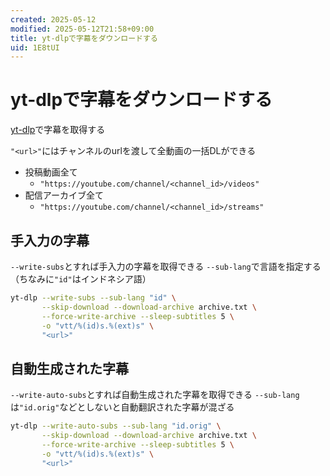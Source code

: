 ```yaml
---
created: 2025-05-12
modified: 2025-05-12T21:58+09:00
title: yt-dlpで字幕をダウンロードする
uid: 1E8tUI
---
```


# yt-dlpで字幕をダウンロードする

[yt-dlp](https://github.com/yt-dlp/yt-dlp)で字幕を取得する

`"<url>"`にはチャンネルのurlを渡して全動画の一括DLができる

- 投稿動画全て
    - `"https://youtube.com/channel/<channel_id>/videos"`
- 配信アーカイブ全て
    - `"https://youtube.com/channel/<channel_id>/streams"`

## 手入力の字幕

`--write-subs`とすれば手入力の字幕を取得できる
`--sub-lang`で言語を指定する（ちなみに`"id"`はインドネシア語）

```zsh title="zsh"
yt-dlp --write-subs --sub-lang "id" \
       --skip-download --download-archive archive.txt \
       --force-write-archive --sleep-subtitles 5 \
       -o "vtt/%(id)s.%(ext)s" \
       "<url>"
```

## 自動生成された字幕

`--write-auto-subs`とすれば自動生成された字幕を取得できる
`--sub-lang`は`"id.orig"`などとしないと自動翻訳された字幕が混ざる

```zsh title="zsh"
yt-dlp --write-auto-subs --sub-lang "id.orig" \
       --skip-download --download-archive archive.txt \
       --force-write-archive --sleep-subtitles 5 \
       -o "vtt/%(id)s.%(ext)s" \
       "<url>"

```